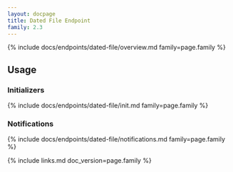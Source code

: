 ```yaml
---
layout: docpage
title: Dated File Endpoint
family: 2.3
---
```


{% include docs/endpoints/dated-file/overview.md family=page.family %}


## Usage

### Initializers

{% include docs/endpoints/dated-file/init.md family=page.family %}

### Notifications

{% include docs/endpoints/dated-file/notifications.md family=page.family %}


{% include links.md doc_version=page.family %}
